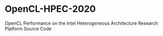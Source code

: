 # OpenCL-HPEC-2020
OpenCL Performance on the Intel Heterogeneous Architecture Research Platform Source Code
